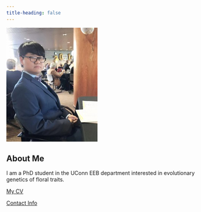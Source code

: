 ```yaml
---
title-heading: false
---
```


![Image of REPLACE_WITH_YOUR_NAME](images/headshot.jpg "REPLACE_WITH_SHORT_DESCRIPTION")

## About Me
I am a PhD student in the UConn EEB department interested in evolutionary genetics of floral traits.

[My CV](PDFs/cv.pdf)

[Contact Info](contact-info.html) 
